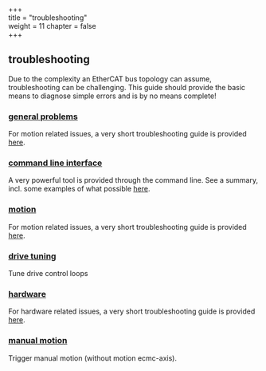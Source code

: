 +++  
title = "troubleshooting"   
weight = 11
chapter = false  
+++  

## troubleshooting

Due to the complexity an EtherCAT bus topology can assume, troubleshooting can be challenging.
This guide should provide the basic means to diagnose simple errors and is by no means complete!

### [general problems](general)
For motion related issues, a very short troubleshooting guide is provided [here](motion).

### [command line interface](ethercatcli)
A very powerful tool is provided through the command line.
See a summary, incl. some examples of what possible [here](ethercatcli).

### [motion](motion)
For motion related issues, a very short troubleshooting guide is provided [here](motion).

### [drive tuning](tuning)
Tune drive control loops

### [hardware](hardware)
For hardware related issues, a very short troubleshooting guide is provided [here](hardware).

### [manual motion](manual)
Trigger manual motion (without motion ecmc-axis).
